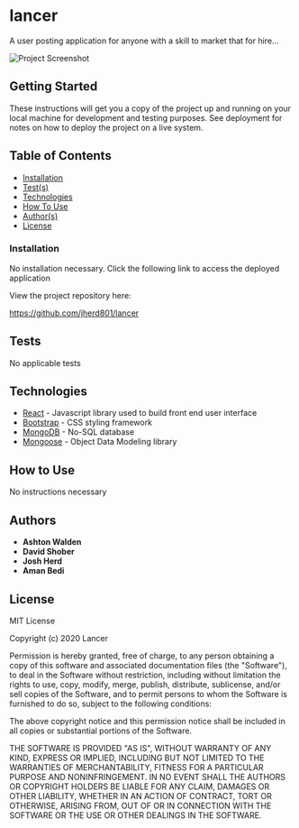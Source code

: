 # lancer

A user posting application for anyone with a skill to market that for hire... 

<img src="" alt="Project Screenshot" max-height="400px">

## Getting Started

These instructions will get you a copy of the project up and running on your local machine for development and testing purposes. See deployment for notes on how to deploy the project on a live system.

## Table of Contents

- [Installation](#installation)
- [Test(s)](#tests)
- [Technologies](#technologies)
- [How To Use](#how-to-use)
- [Author(s)](#authors)
- [License](#license)


### Installation

No installation necessary. Click the following link to access the deployed application


View the project repository here:

https://github.com/jherd801/lancer

## Tests

No applicable tests


## Technologies

* [React](https://reactjs.org/) - Javascript library used to build front end user interface
* [Bootstrap](https://getbootstrap.com/) - CSS styling framework
* [MongoDB](https://www.mongodb.com/) - No-SQL database
* [Mongoose](https://mongoosejs.com/docs/) - Object Data Modeling library

## How to Use

No instructions necessary

## Authors

* **Ashton Walden** 
* **David Shober** 
* **Josh Herd** 
* **Aman Bedi**


## License

MIT License

Copyright (c) 2020 Lancer

Permission is hereby granted, free of charge, to any person obtaining a copy
of this software and associated documentation files (the "Software"), to deal
in the Software without restriction, including without limitation the rights
to use, copy, modify, merge, publish, distribute, sublicense, and/or sell
copies of the Software, and to permit persons to whom the Software is
furnished to do so, subject to the following conditions:

The above copyright notice and this permission notice shall be included in all
copies or substantial portions of the Software.

THE SOFTWARE IS PROVIDED "AS IS", WITHOUT WARRANTY OF ANY KIND, EXPRESS OR
IMPLIED, INCLUDING BUT NOT LIMITED TO THE WARRANTIES OF MERCHANTABILITY,
FITNESS FOR A PARTICULAR PURPOSE AND NONINFRINGEMENT. IN NO EVENT SHALL THE
AUTHORS OR COPYRIGHT HOLDERS BE LIABLE FOR ANY CLAIM, DAMAGES OR OTHER
LIABILITY, WHETHER IN AN ACTION OF CONTRACT, TORT OR OTHERWISE, ARISING FROM,
OUT OF OR IN CONNECTION WITH THE SOFTWARE OR THE USE OR OTHER DEALINGS IN THE
SOFTWARE.
